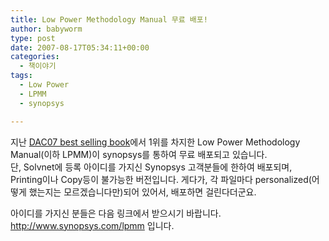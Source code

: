 ```yaml
---
title: Low Power Methodology Manual 무료 배포!
author: babyworm
type: post
date: 2007-08-17T05:34:11+00:00
categories:
  - 책이야기
tags:
  - Low Power
  - LPMM
  - synopsys

---
```

지난 <A href="http://babyworm.net/post/blogs/2007/08/dac-07-best-selling-books/" target=_blank>DAC07 best selling book</A>에서 1위를 차지한 Low Power Methodology Manual(이하 LPMM)이 synopsys를 통하여 무료 배포되고 있습니다.
<br>
단, Solvnet에 등록 아이디를 가지신 Synopsys 고객분들에 한하여 배포되며, Printing이나 Copy등이 불가능한 버전입니다.
게다가, 각 파일마다 personalized(어떻게 했는지는 모르겠습니다만)되어 있어서, 배포하면 걸린다더군요.

아이디를 가지신 분들은 다음 링크에서 받으시기 바랍니다. <http://www.synopsys.com/lpmm> 입니다.
